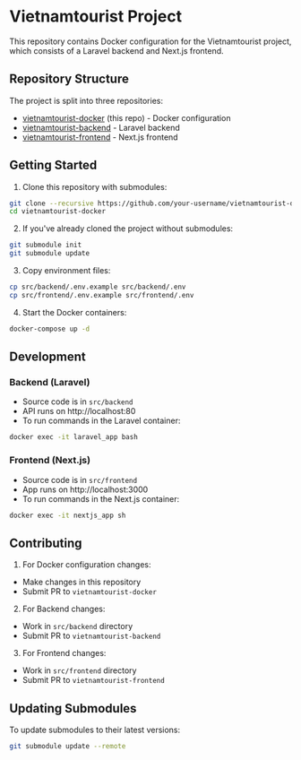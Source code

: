 # Vietnamtourist Project

This repository contains Docker configuration for the Vietnamtourist project, which consists of a Laravel backend and Next.js frontend.

## Repository Structure

The project is split into three repositories:
- [vietnamtourist-docker](https://github.com/your-username/vietnamtourist-docker) (this repo) - Docker configuration
- [vietnamtourist-backend](https://github.com/your-username/vietnamtourist-backend) - Laravel backend
- [vietnamtourist-frontend](https://github.com/your-username/vietnamtourist-frontend) - Next.js frontend

## Getting Started

1. Clone this repository with submodules:
```bash
git clone --recursive https://github.com/your-username/vietnamtourist-docker.git
cd vietnamtourist-docker
```

2. If you've already cloned the project without submodules:
```bash
git submodule init
git submodule update
```

3. Copy environment files:
```bash
cp src/backend/.env.example src/backend/.env
cp src/frontend/.env.example src/frontend/.env
```

4. Start the Docker containers:
```bash
docker-compose up -d
```

## Development

### Backend (Laravel)
- Source code is in `src/backend`
- API runs on http://localhost:80
- To run commands in the Laravel container:
```bash
docker exec -it laravel_app bash
```

### Frontend (Next.js)
- Source code is in `src/frontend`
- App runs on http://localhost:3000
- To run commands in the Next.js container:
```bash
docker exec -it nextjs_app sh
```

## Contributing

1. For Docker configuration changes:
- Make changes in this repository
- Submit PR to `vietnamtourist-docker`

2. For Backend changes:
- Work in `src/backend` directory
- Submit PR to `vietnamtourist-backend`

3. For Frontend changes:
- Work in `src/frontend` directory
- Submit PR to `vietnamtourist-frontend`

## Updating Submodules

To update submodules to their latest versions:
```bash
git submodule update --remote
